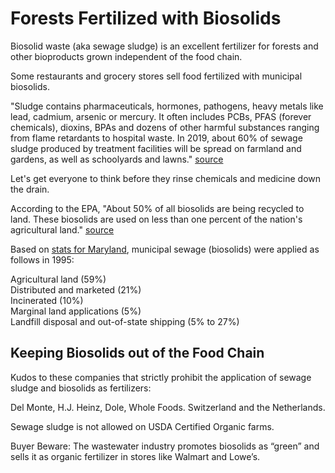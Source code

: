 # Forests Fertilized with Biosolids

Biosolid waste (aka sewage sludge) is an excellent fertilizer for forests and other bioproducts grown independent of the food chain.  

Some restaurants and grocery stores sell food fertilized with municipal biosolids. 

"Sludge contains pharmaceuticals, hormones, pathogens, <!--bacteria, viruses, protozoa and parasitic worms, as well as--> heavy metals like lead, cadmium, arsenic or mercury. It often includes PCBs, PFAS (forever chemicals), dioxins, BPAs and dozens of other harmful substances ranging from flame retardants to hospital waste. In 2019, about 60% of sewage sludge produced by treatment facilities will be spread on farmland and gardens, as well as schoolyards and lawns." [source](https://www.theguardian.com/environment/2019/oct/05/biosolids-toxic-chemicals-pollution)

Let's get everyone to think before they rinse chemicals and medicine down the drain.  

According to the EPA, "About 50% of all biosolids are being recycled to land. These biosolids are used on less than one percent of the nation's agricultural land." [source](https://www.epa.gov/biosolids/frequent-questions-about-biosolids)  


<!-- 8) What percentage of biosolids are recycled and how many farms use biosolids? -->

Based on [stats for Maryland](https://extension.umd.edu/sites/extension.umd.edu/files/_docs/programs/woodland-steward/Ch17Kays.pdf), municipal sewage (biosolids) were applied as follows in 1995:  

Agricultural land (59%)  
Distributed and marketed (21%)  
Incinerated (10%)  
Marginal land applications (5%)  
Landfill disposal and out-of-state shipping (5% to 27%)  


## Keeping Biosolids out of the Food Chain

Kudos to these companies that strictly prohibit the application of sewage sludge and biosolids as fertilizers:  

Del Monte, H.J. Heinz, Dole, Whole Foods. Switzerland and the Netherlands.

Sewage sludge is not allowed on USDA Certified Organic farms.  

Buyer Beware: The wastewater industry promotes biosolids as “green” and sells it as organic fertilizer in stores like Walmart and Lowe’s.








